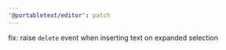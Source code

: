 ```yaml
---
'@portabletext/editor': patch
---
```


fix: raise `delete` event when inserting text on expanded selection
